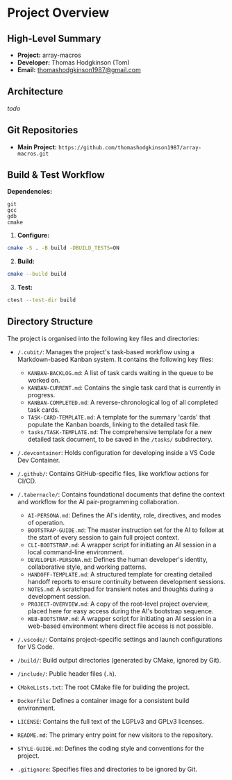 # Project Overview

## High-Level Summary

-   **Project:** array-macros
-   **Developer:** Thomas Hodgkinson (Tom)
-   **Email:** thomashodgkinson1987@gmail.com

## Architecture

*todo*

## Git Repositories

-   **Main Project:** `https://github.com/thomashodgkinson1987/array-macros.git`

## Build & Test Workflow

**Dependencies:**
```
git
gcc
gdb
cmake
```

1.  **Configure:**
```bash
cmake -S . -B build -DBUILD_TESTS=ON
```

2.  **Build:**
```bash
cmake --build build
```

3.  **Test:**
```bash
ctest --test-dir build
```

## Directory Structure

The project is organised into the following key files and directories:

-   `/.cubit/`: Manages the project's task-based workflow using a Markdown-based Kanban system. It contains the following key files:
    -   `KANBAN-BACKLOG.md`: A list of task cards waiting in the queue to be worked on.
    -   `KANBAN-CURRENT.md`: Contains the single task card that is currently in progress.
    -   `KANBAN-COMPLETED.md`: A reverse-chronological log of all completed task cards.
    -   `TASK-CARD-TEMPLATE.md`: A template for the summary 'cards' that populate the Kanban boards, linking to the detailed task file.
    -   `tasks/TASK-TEMPLATE.md`: The comprehensive template for a new detailed task document, to be saved in the `/tasks/` subdirectory.
-   `/.devcontainer`: Holds configuration for developing inside a VS Code Dev Container.
-   `/.github/`: Contains GitHub-specific files, like workflow actions for CI/CD.
-   `/.tabernacle/`: Contains foundational documents that define the context and workflow for the AI pair-programming collaboration.
    -   `AI-PERSONA.md`: Defines the AI's identity, role, directives, and modes of operation.
    -   `BOOTSTRAP-GUIDE.md`: The master instruction set for the AI to follow at the start of every session to gain full project context.
    -   `CLI-BOOTSTRAP.md`: A wrapper script for initiating an AI session in a local command-line environment.
    -   `DEVELOPER-PERSONA.md`: Defines the human developer's identity, collaborative style, and working patterns.
    -   `HANDOFF-TEMPLATE.md`: A structured template for creating detailed handoff reports to ensure continuity between development sessions.
    -   `NOTES.md`: A scratchpad for transient notes and thoughts during a development session.
    -   `PROJECT-OVERVIEW.md`: A copy of the root-level project overview, placed here for easy access during the AI's bootstrap sequence.
    -   `WEB-BOOTSTRAP.md`: A wrapper script for initiating an AI session in a web-based environment where direct file access is not possible.
-   `/.vscode/`: Contains project-specific settings and launch configurations for VS Code.

-   `/build/`: Build output directories (generated by CMake, ignored by Git).
-   `/include/`: Public header files (`.h`).

-   `CMakeLists.txt`: The root CMake file for building the project.
-   `Dockerfile`: Defines a container image for a consistent build environment.
-   `LICENSE`: Contains the full text of the LGPLv3 and GPLv3 licenses.
-   `README.md`: The primary entry point for new visitors to the repository.
-   `STYLE-GUIDE.md`: Defines the coding style and conventions for the project.

-   `.gitignore`: Specifies files and directories to be ignored by Git.
